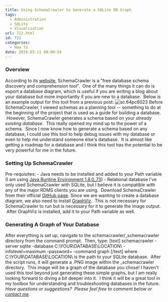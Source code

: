 ```yaml
---
title: Using SchemaCrawler to Generate a SQLite DB Graph
tags:
  - Administration
  - SQLite
  - Visualization
url: 722.html
id: 722
categories:
  - How To
date: 2016-03-11 08:00:54
---
```


### Overview

According to its [website](http://sualeh.github.io/SchemaCrawler/), SchemaCrawler is a "free database schema discovery and comprehension tool".  One of the many things it can do is export a database diagram, which is useful if you are writing a blog about your database but more importantly if you are new to a database.  Below is an example output for this tool from a previous post: ![sc.64pc6023](/wp-content/uploads/2016/02/sc.64pc6023.png) Before SchemaCrawler, I viewed schemas as a planning tool -- something to do at the beginning of the project that is used as a guide for building a database.  However, SchemaCrawler generates a schema based on your _already existing database_.  This really opened my mind up to the power of a schema.  Since I now know how to generate a schema based on any database, I could use this tool to help debug issues with my database or even to help me understand someone else's database.  It is almost like getting a roadmap for a database and I think this tool has the potential to be very powerful for me in the future.

### Setting Up SchemaCrawler

Pre-requisites: - Java needs to be installed and added to your Path variable (I am using [Java Runtine Environment 1.8.0_73](http://www.oracle.com/technetwork/java/javase/downloads/jre8-downloads-2133155.html)) \- Relational database I've only used SchemaCrawler with SQLite, but I believe it is compatible with any of the major RDMS clients you are using.  Download SchemaCrawler from their official [GitHub page](https://github.com/sualeh/SchemaCrawler/releases/). Since we are wanting to create a database diagram, we also need to install [GraphViz](http://www.graphviz.org/).  This is not necessary for SchemaCrawler to run but is necessary for it to generate the image output.  After GraphViz is installed, add it to your Path variable as well.

### Generating A Graph of Your Database

After everything is set up, navigate to the schemacrawler/\_schemacrawler directory from the command prompt.  Then, type: \[text\] schemacrawler -server sqlite -database C:\\YOUR\\DATABASE\\LOCATION\ -infolevel=maximum -password= -command graph \[/text\] where C:\\YOUR\\DATABASE\\LOCATION\ is the path to your SQLite database.  After the script runs, it will generate a .PNG image within the \_schemacrawler directory.  This image will be a graph of the database you chose! I haven't used this tool beyond just generating these simple graphs, but I am really looking forward to diving a bit deeper into it.  I think it will be a great tool in my toolbox for understanding and troubleshooting databases in the future. _Have questions or suggestions?  Please feel free to comment below or [contact me](/contact/)._
